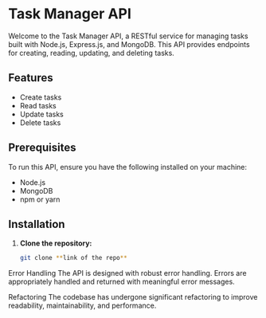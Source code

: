 # Task Manager API

Welcome to the Task Manager API, a RESTful service for managing tasks built with Node.js, Express.js, and MongoDB. This API provides endpoints for creating, reading, updating, and deleting tasks.

## Features

- Create tasks
- Read tasks
- Update tasks
- Delete tasks

## Prerequisites

To run this API, ensure you have the following installed on your machine:

- Node.js
- MongoDB
- npm or yarn

## Installation

1. **Clone the repository:**

   ```bash
   git clone **link of the repo**

Error Handling
The API is designed with robust error handling. Errors are appropriately handled and returned with meaningful error messages.

Refactoring
The codebase has undergone significant refactoring to improve readability, maintainability, and performance.


